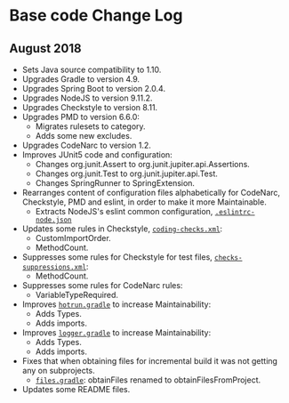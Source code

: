 # Base code Change Log

## August 2018

* Sets Java source compatibility to 1.10.
* Upgrades Gradle to version 4.9.
* Upgrades Spring Boot to version 2.0.4.
* Upgrades NodeJS to version 9.11.2.
* Upgrades Checkstyle to version 8.11.
* Upgrades PMD to version 6.6.0:
  * Migrates rulesets to category.
  * Adds some new excludes.
* Upgrades CodeNarc to version 1.2.
* Improves JUnit5 code and configuration:
  * Changes org.junit.Assert to org.junit.jupiter.api.Assertions.
  * Changes org.junit.Test to org.junit.jupiter.api.Test.
  * Changes SpringRunner to SpringExtension.
* Rearranges content of configuration files alphabetically for CodeNarc, Checkstyle, PMD and eslint, in order to make it more Maintainable.
  * Extracts NodeJS's eslint common configuration, [`.eslintrc-node.json`](front/config/.eslintrc-node.json)
* Updates some rules in Checkstyle, [`coding-checks.xml`](back/config/coding-checks.xml):
  * CustomImportOrder.
  * MethodCount.
* Suppresses some rules for Checkstyle for test files, [`checks-suppressions.xml`](back/config/checks-suppressions.xml):
  * MethodCount.
* Suppresses some rules for CodeNarc rules:
  * VariableTypeRequired.
* Improves [`hotrun.gradle`](back/local_gradle/hotrun.gradle) to increase Maintainability:
  * Adds Types.
  * Adds imports.
* Improves [`logger.gradle`](local_gradle/logger.gradle) to increase Maintainability:
  * Adds Types.
  * Adds imports.
* Fixes that when obtaining files for incremental build it was not getting any on subprojects.
  * [`files.gradle`](local_gradle/files.gradle): obtainFiles renamed to obtainFilesFromProject.
* Updates some README files.
